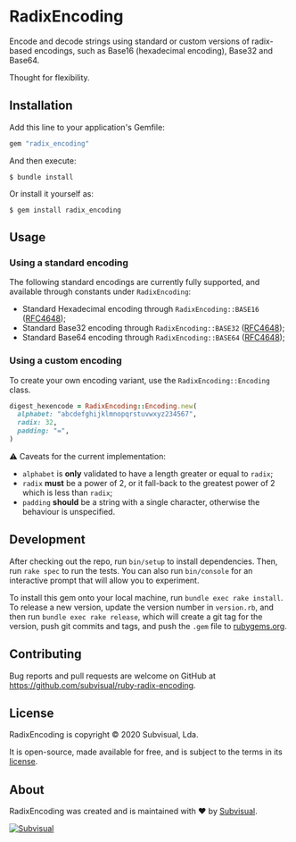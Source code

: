 RadixEncoding
=============

Encode and decode strings using standard or custom versions of radix-based
encodings, such as Base16 (hexadecimal encoding), Base32 and Base64.

Thought for flexibility.


Installation
------------

Add this line to your application's Gemfile:

```ruby
gem "radix_encoding"
```

And then execute:

    $ bundle install

Or install it yourself as:

    $ gem install radix_encoding


Usage
-----


### Using a standard encoding

The following standard encodings are currently fully supported, and available
through constants under `RadixEncoding`:
- Standard Hexadecimal encoding through `RadixEncoding::BASE16` ([RFC4648]); 
- Standard Base32 encoding through `RadixEncoding::BASE32` ([RFC4648]); 
- Standard Base64 encoding through `RadixEncoding::BASE64` ([RFC4648]); 


### Using a custom encoding

To create your own encoding variant, use the `RadixEncoding::Encoding` class.

```ruby
digest_hexencode = RadixEncoding::Encoding.new(
  alphabet: "abcdefghijklmnopqrstuvwxyz234567",
  radix: 32,
  padding: "=",
)
```

:warning: Caveats for the current implementation:
- `alphabet` is **only** validated to have a length greater or equal to `radix`;
- `radix` **must** be a power of 2, or it fall-back to the greatest power of 2
  which is less than `radix`;
- `padding` **should** be a string with a single character, otherwise the
  behaviour is unspecified.


Development
-----------

After checking out the repo, run `bin/setup` to install dependencies. Then, run
`rake spec` to run the tests. You can also run `bin/console` for an interactive
prompt that will allow you to experiment.

To install this gem onto your local machine, run `bundle exec rake install`. To
release a new version, update the version number in `version.rb`, and then run
`bundle exec rake release`, which will create a git tag for the version, push
git commits and tags, and push the `.gem` file to [rubygems.org].

## Contributing

Bug reports and pull requests are welcome on GitHub at
https://github.com/subvisual/ruby-radix-encoding.


License
-----

RadixEncoding is copyright &copy; 2020 Subvisual, Lda.

It is open-source, made available for free, and is subject to the terms in
its [license].


About
-----

RadixEncoding was created and is maintained with :heart: by
[Subvisual][subvisual].

[![Subvisual][subvisual-logo]][subvisual]


[RFC4648]: https://tools.ietf.org/html/rfc4648
[license]: ./LICENSE.txt
[rubygems.org]: https://rubygems.org
[subvisual]: http://subvisual.com
[subvisual-logo]: https://raw.githubusercontent.com/subvisual/guides/master/github/templates/logos/blue.png
